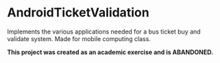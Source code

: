 AndroidTicketValidation
=======================

Implements the various applications needed for a bus ticket buy and validate system. Made for mobile computing class.

**This project was created as an academic exercise and is ABANDONED.**
